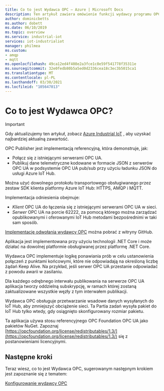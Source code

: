 ```yaml
---
title: Co to jest Wydawca OPC — Azure | Microsoft Docs
description: Ten artykuł zawiera omówienie funkcji wydawcy programu OPC. Umożliwia publikowanie szyfrowanych danych telemetrycznych JSON przy użyciu ładunku JSON w usłudze Azure IoT Hub.
author: dominicbetts
ms.author: dobett
ms.date: 06/10/2019
ms.topic: overview
ms.service: industrial-iot
services: iot-industrialiot
manager: philmea
ms.custom:
- amqp
- mqtt
ms.openlocfilehash: 49ca12ed4f408e2a3fce1c8e59f541778f35311e
ms.sourcegitcommit: 32e0fedb80b5a5ed0d2336cea18c3ec3b5015ca1
ms.translationtype: MT
ms.contentlocale: pl-PL
ms.lasthandoff: 03/30/2021
ms.locfileid: "105647013"
---
```

# <a name="what-is-opc-publisher"></a>Co to jest Wydawca OPC?

> [!IMPORTANT]
> Gdy aktualizujemy ten artykuł, zobacz [Azure Industrial IoT](https://azure.github.io/Industrial-IoT/) , aby uzyskać najbardziej aktualną zawartość.

OPC Publisher jest implementacją referencyjną, która demonstruje, jak:

- Połącz się z istniejącymi serwerami OPC UA.
- Publikuj dane telemetryczne kodowane w formacie JSON z serwerów OPC UA w podsystemie OPC UA pub/sub przy użyciu ładunku JSON do usługi Azure IoT Hub.

Można użyć dowolnego protokołu transportowego obsługiwanego przez zestaw SDK klienta platformy Azure IoT Hub: HTTPS, AMQP i MQTT.

Implementacja odniesienia obejmuje:

- *Klient* OPC UA do łączenia się z istniejącymi serwerami OPC UA w sieci.
- *Serwer* OPC UA na porcie 62222, za pomocą którego można zarządzać opublikowanymi i oferowanymi IoT Hub metodami bezpośrednimi w taki sam sposób.

[Implementację odwołania wydawcy OPC](https://github.com/Azure/iot-edge-opc-publisher) można pobrać z witryny GitHub.

Aplikacja jest implementowana przy użyciu technologii .NET Core i może działać na dowolnej platformie obsługiwanej przez platformę .NET Core.

Wydawca OPC implementuje logikę ponawiania prób w celu ustanowienia połączeń z punktami końcowymi, które nie odpowiadają na określoną liczbę żądań Keep Alive. Na przykład, jeśli serwer OPC UA przestanie odpowiadać z powodu awarii w zasilaniu.

Dla każdego odrębnego interwału publikowania na serwerze OPC UA aplikacja tworzy oddzielną subskrypcję, w ramach której zostaną zaktualizowane wszystkie węzły z tym interwałem publikacji.

Wydawca OPC obsługuje przetwarzanie wsadowe danych wysyłanych do IoT Hub, aby zmniejszyć obciążenie sieci. Ta Partia zadań wysyła pakiet do IoT Hub tylko wtedy, gdy osiągnięto skonfigurowany rozmiar pakietu.

Ta aplikacja używa stosu referencyjnego OPC Foundation OPC UA jako pakietów NuGet. Zapoznaj [https://opcfoundation.org/license/redistributables/1.3/](https://opcfoundation.org/license/redistributables/1.3/) się z postanowieniami licencyjnymi.

## <a name="next-steps"></a>Następne kroki

Teraz wiesz, co to jest Wydawca OPC, sugerowanym następnym krokiem jest zapoznanie się z tematem:

[Konfigurowanie wydawcy OPC](howto-opc-publisher-configure.md)